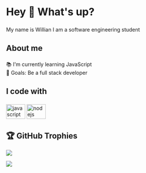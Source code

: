 <h1 align="left">Hey 👋 What's up?</h1>

###

<p align="left">My name is Willian I am a software engineering student</p>

###

<h2 align="left">About me</h2>

###

<p align="left">📚 I'm currently learning JavaScript<br>🎯 Goals: Be a full stack developer</p>

###

<h2 align="left">I code with</h2>

###

<div align="left">
  <img src="https://cdn.jsdelivr.net/gh/devicons/devicon/icons/javascript/javascript-original.svg" height="40" width="52" alt="javascript logo"  />
  <img src="https://cdn.jsdelivr.net/gh/devicons/devicon/icons/nodejs/nodejs-original.svg" height="40" width="52" alt="nodejs logo"  />
</div>

###

## 🏆 GitHub Trophies
![](https://github-profile-trophy.vercel.app/?username=WillianFigueiredos&theme=radical&no-frame=true&no-bg=true&margin-w=4)

[![](https://visitcount.itsvg.in/api?id=WillianFigueiredos&label=Profile%20Views&color=1&icon=8&pretty=false)](https://visitcount.itsvg.in)
